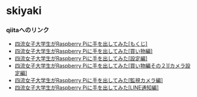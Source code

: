 # skiyaki

### qiitaへのリンク

- [四流女子大学生がRaspberry Piに手を出してみた[もくじ]](https://qiita.com/starrysky51/items/31fd045a50cdccf894d3)
- [四流女子大学生がRaspberry Piに手を出してみた[買い物編]](https://qiita.com/starrysky51/items/c951e2f3fa1041bd0042)
- [四流女子大学生がRaspberry Piに手を出してみた[設定編]](https://qiita.com/starrysky51/items/8b34be0e0bba25c91f44)
- [四流女子大学生がRaspberry Piに手を出してみた[買い物編その２][カメラ設定編]](https://qiita.com/starrysky51/items/295d3c108c9a36a5251c)
- [四流女子大学生がRaspberry Piに手を出してみた[監視カメラ編]](https://qiita.com/starrysky51/items/e024d83094d60cd675cc)
- [四流女子大学生がRaspberry Piに手を出してみた[LINE通知編]](https://qiita.com/starrysky51/items/1f0a62d2740faf0357f7)
